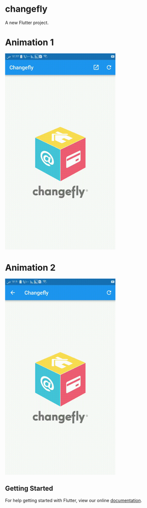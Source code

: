 # changefly

A new Flutter project.<br />
# Animation 1
<img src="screenshots/anim1.gif" width="360" height="640" />

# Animation 2
<img src="screenshots/anim2.gif" width="360" height="640" />

## Getting Started

For help getting started with Flutter, view our online
[documentation](https://flutter.io/).

